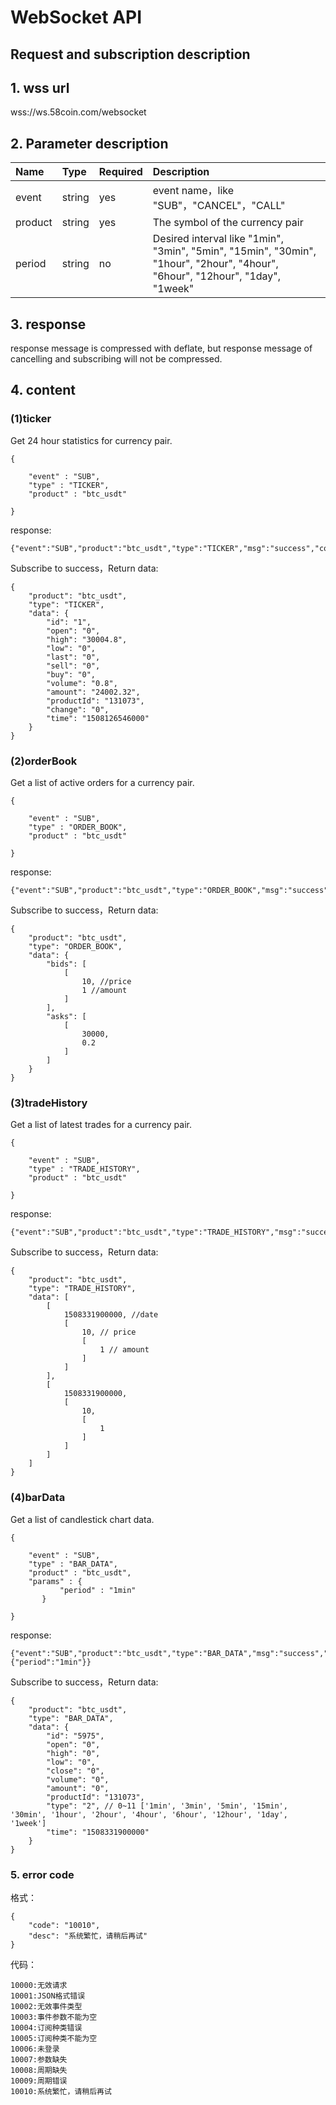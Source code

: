 # WebSocket API

## Request and subscription description

## 1. wss url
wss://ws.58coin.com/websocket

## 2. Parameter description

| Name | Type | Required | Description |
| :- | :- | :- | :- |
| event | string | yes | event name，like "SUB"，"CANCEL"，"CALL" |
| product | string | yes | The symbol of the currency pair |
| period | string | no | Desired interval like "1min", "3min", "5min", "15min", "30min", "1hour", "2hour", "4hour", "6hour", "12hour", "1day",  "1week" |
## 3. response

response message is compressed with deflate,
but response message of cancelling and subscribing will not be compressed.

## 4. content

### (1)ticker

Get 24 hour statistics for currency pair.
```
{
    
    "event" : "SUB",
    "type" : "TICKER",
    "product" : "btc_usdt"
   
}

```
response:
```
{"event":"SUB","product":"btc_usdt","type":"TICKER","msg":"success","code":"0"}
```
Subscribe to success，Return data:
```
{
    "product": "btc_usdt",
    "type": "TICKER",
    "data": {
        "id": "1",
        "open": "0",
        "high": "30004.8",
        "low": "0",
        "last": "0",
        "sell": "0",
        "buy": "0",
        "volume": "0.8",
        "amount": "24002.32",
        "productId": "131073",
        "change": "0",
        "time": "1508126546000"
    }
}

```
### (2)orderBook 
Get a list of active orders for a currency pair.
```
{
    
    "event" : "SUB",
    "type" : "ORDER_BOOK",
    "product" : "btc_usdt"
   
}
```
response:
```
{"event":"SUB","product":"btc_usdt","type":"ORDER_BOOK","msg":"success","code":"0"}
```
Subscribe to success，Return data:
```
{
    "product": "btc_usdt",
    "type": "ORDER_BOOK",
    "data": {
        "bids": [
            [
                10, //price
                1 //amount
            ]
        ],
        "asks": [
            [
                30000,
                0.2
            ]
        ]
    }
}

```
### (3)tradeHistory
Get a list of latest trades for a currency pair.
```
{
    
    "event" : "SUB",
    "type" : "TRADE_HISTORY",
    "product" : "btc_usdt"
   
}
```
response:
```
{"event":"SUB","product":"btc_usdt","type":"TRADE_HISTORY","msg":"success","code":"0"}
```
Subscribe to success，Return data:
```
{
    "product": "btc_usdt",
    "type": "TRADE_HISTORY",
    "data": [
        [
            1508331900000, //date
            [
                10, // price
                [
                    1 // amount
                ]
            ]
        ],
        [
            1508331900000,
            [
                10,
                [
                    1
                ]
            ]
        ]
    ]
}

```
### (4)barData
Get a list of candlestick chart data.
```
{
    
    "event" : "SUB",
    "type" : "BAR_DATA",
    "product" : "btc_usdt",
    "params" : {
           "period" : "1min" 
       }

}
```
response:
```
{"event":"SUB","product":"btc_usdt","type":"BAR_DATA","msg":"success","code":"0","params":{"period":"1min"}}
```
Subscribe to success，Return data:
```
{
    "product": "btc_usdt",
    "type": "BAR_DATA",
    "data": {
        "id": "5975",
        "open": "0",
        "high": "0",
        "low": "0",
        "close": "0",
        "volume": "0",
        "amount": "0",
        "productId": "131073",
        "type": "2", // 0~11 ['1min', '3min', '5min', '15min', '30min', '1hour', '2hour', '4hour', '6hour', '12hour', '1day', '1week']
        "time": "1508331900000"
    }
}

```

### 5. error code

  格式：
  ```
  {
      "code": "10010",
      "desc": "系统繁忙，请稍后再试"
  }

  ```
  代码：
  ```
  10000:无效请求
  10001:JSON格式错误
  10002:无效事件类型
  10003:事件参数不能为空
  10004:订阅种类错误
  10005:订阅种类不能为空
  10006:未登录
  10007:参数缺失
  10008:周期缺失
  10009:周期错误
  10010:系统繁忙，请稍后再试

  ```

